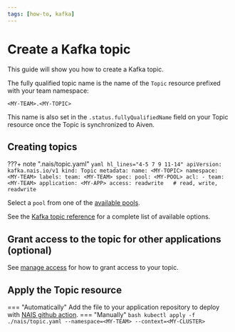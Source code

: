 ```yaml
---
tags: [how-to, kafka]
---
```


# Create a Kafka topic

This guide will show you how to create a Kafka topic.

The fully qualified topic name is the name of the `Topic` resource prefixed with your team namespace:

```
<MY-TEAM>.<MY-TOPIC>
```

This name is also set in the `.status.fullyQualifiedName` field on your Topic resource once the Topic is synchronized to Aiven.

## Creating topics

???+ note ".nais/topic.yaml"
    ```yaml hl_lines="4-5 7 9 11-14"
    apiVersion: kafka.nais.io/v1
    kind: Topic
    metadata:
      name: <MY-TOPIC>
      namespace: <MY-TEAM>
      labels:
        team: <MY-TEAM>
    spec:
      pool: <MY-POOL>
      acl:
        - team: <MY-TEAM>
          application: <MY-APP>
          access: readwrite   # read, write, readwrite
    ```

Select a `pool` from one of the [available pools](../reference/pools.md).

See the [Kafka topic reference](../reference/kafka-topic-spec.md) for a complete list of available options.

## Grant access to the topic for other applications (optional)

See [manage access](manage-acl.md) for how to grant access to your topic.

## Apply the Topic resource

=== "Automatically"
    Add the file to your application repository to deploy with [NAIS github action](../../../build/how-to/build-and-deploy.md).
=== "Manually"
    ```bash
    kubectl apply -f ./nais/topic.yaml --namespace=<MY-TEAM> --context=<MY-CLUSTER>
    ```
